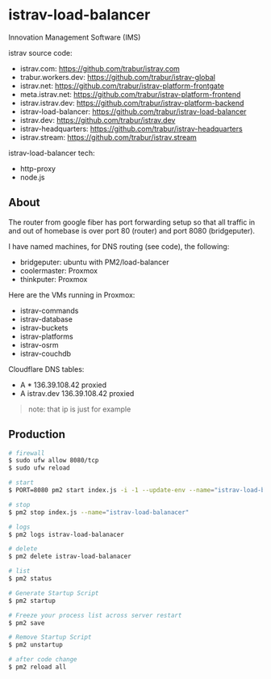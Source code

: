 istrav-load-balancer
========
Innovation Management Software (IMS)

istrav source code:
- istrav.com: https://github.com/trabur/istrav.com
- trabur.workers.dev: https://github.com/trabur/istrav-global
- istrav.net: https://github.com/trabur/istrav-platform-frontgate
- meta.istrav.net: https://github.com/trabur/istrav-platform-frontend
- istrav.istrav.dev: https://github.com/trabur/istrav-platform-backend
- istrav-load-balancer: https://github.com/trabur/istrav-load-balancer
- istrav.dev: https://github.com/trabur/istrav.dev
- istrav-headquarters: https://github.com/trabur/istrav-headquarters
- istrav.stream: https://github.com/trabur/istrav.stream

istrav-load-balancer tech:
- http-proxy
- node.js

## About
The router from google fiber has port forwarding setup so that
all traffic in and out of homebase is over port 80 (router) 
and port 8080 (bridgeputer). 

I have named machines, for DNS routing (see code), the following:
- bridgeputer: ubuntu with PM2/load-balancer
- coolermaster: Proxmox
- thinkputer: Proxmox

Here are the VMs running in Proxmox:
- istrav-commands
- istrav-database
- istrav-buckets
- istrav-platforms
- istrav-osrm
- istrav-couchdb

Cloudflare DNS tables:
- A * 136.39.108.42 proxied
- A istrav.dev 136.39.108.42 proxied
> note: that ip is just for example


## Production
```bash
# firewall
$ sudo ufw allow 8080/tcp
$ sudo ufw reload

# start
$ PORT=8080 pm2 start index.js -i -1 --update-env --name="istrav-load-balanacer"

# stop
$ pm2 stop index.js --name="istrav-load-balanacer"

# logs
$ pm2 logs istrav-load-balanacer

# delete
$ pm2 delete istrav-load-balanacer

# list
$ pm2 status

# Generate Startup Script
$ pm2 startup

# Freeze your process list across server restart
$ pm2 save

# Remove Startup Script
$ pm2 unstartup

# after code change
$ pm2 reload all
```